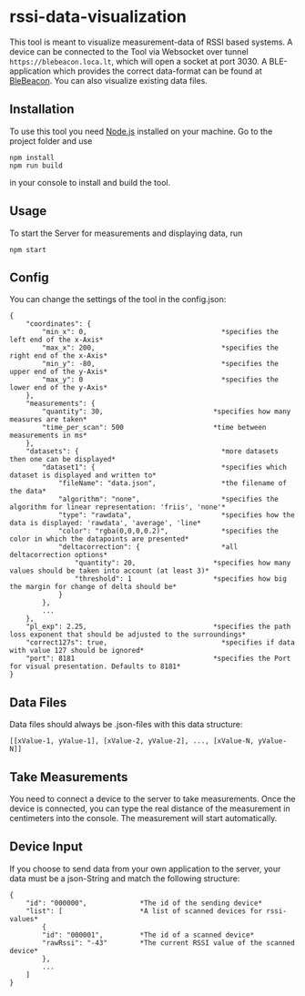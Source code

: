 # rssi-data-visualization

This tool is meant to visualize measurement-data of RSSI based systems. A device can be connected to the Tool via Websocket over tunnel `https://blebeacon.loca.lt`, which will open a socket at port 3030.
A BLE-application which provides the correct data-format can be found at [BleBeacon](https://pages.github.com/TawsTM). You can also visualize existing data files.

## Installation

To use this tool you need [Node.js](https://nodejs.org) installed on your machine. Go to the project folder and use

```
npm install
npm run build
```

in your console to install and build the tool.

## Usage

To start the Server for measurements and displaying data, run

```
npm start
```

## Config

You can change the settings of the tool in the config.json:
```
{
    "coordinates": {                                
        "min_x": 0,                                 *specifies the left end of the x-Axis*
        "max_x": 200,                               *specifies the right end of the x-Axis*
        "min_y": -80,                               *specifies the upper end of the y-Axis*
        "max_y": 0                                  *specifies the lower end of the y-Axis*
    },
    "measurements": {
        "quantity": 30,                           *specifies how many measures are taken*
        "time_per_scan": 500                      *time between measurements in ms*
    },
    "datasets": {                                   *more datasets then one can be displayed*
        "dataset1": {                               *specifies which dataset is displayed and written to*
            "fileName": "data.json",                *the filename of the data*
            "algorithm": "none",                    *specifies the algorithm for linear representation: 'friis', 'none'*
            "type": "rawdata",                      *specifies how the data is displayed: 'rawdata', 'average', 'line*
            "color": "rgba(0,0,0,0.2)",             *specifies the color in which the datapoints are presented*
            "deltacorrection": {                    *all deltacorrection options*
                "quantity": 20,                   *specifies how many values should be taken into account (at least 3)*
                "threshold": 1                    *specifies how big the margin for change of delta should be*
            }
        },
        ...
    },
    "pl_exp": 2.25,                               *specifies the path loss exponent that should be adjusted to the surroundings*
    "correct127s": true,                            *specifies if data with value 127 should be ignored* 
    "port": 8181                                  *specifies the Port for visual presentation. Defaults to 8181*
}
```

## Data Files

Data files should always be .json-files with this data structure:

```
[[xValue-1, yValue-1], [xValue-2, yValue-2], ..., [xValue-N, yValue-N]]
```

## Take Measurements

You need to connect a device to the server to take measurements. Once the device is connected, you can type the real distance of the measurement in centimeters into the console. The measurement will start automatically.

## Device Input

If you choose to send data from your own application to the server, your data must be a json-String and match the following structure:
```
{
    "id": "000000",             *The id of the sending device*
    "list": [                   *A list of scanned devices for rssi-values*
        {
        "id": "000001",         *The id of a scanned device*
        "rawRssi": "-43"        *The current RSSI value of the scanned device*
        },
        ...
    ]
}
```